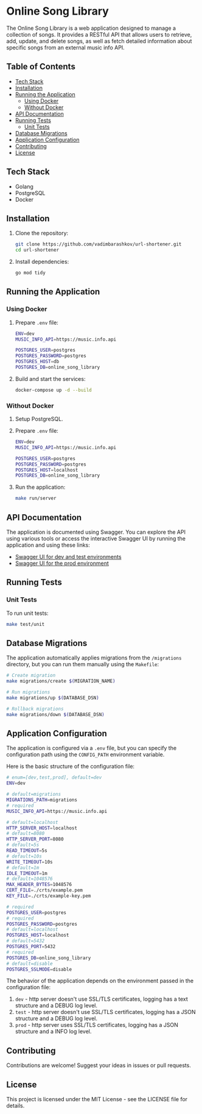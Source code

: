 # Online Song Library

The Online Song Library is a web application designed to manage a collection of songs. It provides a RESTful API that allows users to retrieve, add, update, and delete songs, as well as fetch detailed information about specific songs from an external music info API.

## Table of Contents

- [Tech Stack](#tech-stack)
- [Installation](#installation)
- [Running the Application](#running-the-application)
  - [Using Docker](#using-docker)
  - [Without Docker](#without-docker)
- [API Documentation](#api-documentation)
- [Running Tests](#running-tests)
  - [Unit Tests](#unit-tests)
- [Database Migrations](#database-migrations)
- [Application Configuration](#application-configuration)
- [Contributing](#contributing)
- [License](#license)

## Tech Stack

- Golang
- PostgreSQL
- Docker

## Installation

1. Clone the repository:

    ```bash
    git clone https://github.com/vadimbarashkov/url-shortener.git
    cd url-shortener
    ```

2. Install dependencies:

    ```bash
    go mod tidy
    ```

## Running the Application

### Using Docker

1. Prepare `.env` file:

    ```bash
    ENV=dev
    MUSIC_INFO_API=https://music.info.api

    POSTGRES_USER=postgres
    POSTGRES_PASSWORD=postgres
    POSTGRES_HOST=db
    POSTGRES_DB=online_song_library
    ```

2. Build and start the services:

    ```bash
    docker-compose up -d --build
    ```

### Without Docker

1. Setup PostgreSQL.

2. Prepare `.env` file:

     ```bash
    ENV=dev
    MUSIC_INFO_API=https://music.info.api

    POSTGRES_USER=postgres
    POSTGRES_PASSWORD=postgres
    POSTGRES_HOST=localhost
    POSTGRES_DB=online_song_library
    ```

3. Run the application:

    ```bash
    make run/server
    ```

## API Documentation

The application is documented using Swagger. You can explore the API using various tools or access the interactive Swagger UI by running the application and using these links:

- [Swagger UI for dev and test environments](http://localhost:8080/swagger/index.html)
- [Swagger UI for the prod environment](https://localhost:8443/swagger/index.html)

## Running Tests

### Unit Tests

To run unit tests:

```bash
make test/unit
```

## Database Migrations

The application automatically applies migrations from the `/migrations` directory, but you can run them manually using the `Makefile`:

```bash
# Create migration
make migrations/create $(MIGRATION_NAME)

# Run migrations
make migrations/up $(DATABASE_DSN)

# Rollback migrations
make migrations/down $(DATABASE_DSN)
```

## Application Configuration

The application is configured via a `.env` file, but you can specify the configuration path using the `CONFIG_PATH` environment variable.

Here is the basic structure of the configuration file:

```bash
# enum=[dev,test,prod], default=dev
ENV=dev

# default=migrations
MIGRATIONS_PATH=migrations
# required
MUSIC_INFO_API=https://music.info.api

# default=localhost
HTTP_SERVER_HOST=localhost
# default=8080
HTTP_SERVER_PORT=8080
# default=5s
READ_TIMEOUT=5s
# default=10s
WRITE_TIMEOUT=10s
# default=1m
IDLE_TIMEOUT=1m
# default=1048576
MAX_HEADER_BYTES=1048576
CERT_FILE=./crts/example.pem
KEY_FILE=./crts/example-key.pem

# required
POSTGRES_USER=postgres
# required
POSTGRES_PASSWORD=postgres
# default=localhost
POSTGRES_HOST=localhost
# default=5432
POSTGRES_PORT=5432
# required
POSTGRES_DB=online_song_library
# default=disable
POSTGRES_SSLMODE=disable
```

The behavior of the application depends on the environment passed in the configuration file:

1. `dev` - http server doesn't use SSL/TLS certificates, logging has a text structure and a DEBUG log level.
2. `test` - http server doesn't use SSL/TLS certificates, logging has a JSON structure and a DEBUG log level.
3. `prod` - http server uses SSL/TLS certificates, logging has a JSON structure and a INFO log level.

## Contributing

Contributions are welcome! Suggest your ideas in issues or pull requests.

## License

This project is licensed under the MIT License - see the LICENSE file for details.
